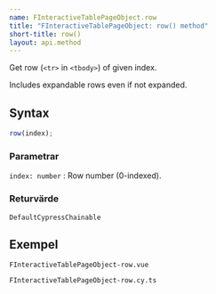 ```yaml
---
name: FInteractiveTablePageObject.row
title: "FInteractiveTablePageObject: row() method"
short-title: row()
layout: api.method
---
```


Get row (`<tr>` in `<tbody>`) of given index.

Includes expandable rows even if not expanded.

## Syntax

```ts nocompile nolint
row(index);
```

### Parametrar

`index: number`
: Row number (0-indexed).

### Returvärde

`DefaultCypressChainable`

## Exempel

```import static
FInteractiveTablePageObject-row.vue
```

```import
FInteractiveTablePageObject-row.cy.ts
```
